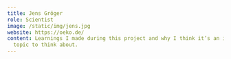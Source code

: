 ```yaml
---
title: Jens Gröger
role: Scientist
image: /static/img/jens.jpg
website: https://oeko.de/
content: Learnings I made during this project and why I think it’s an important
  topic to think about.
---
```

